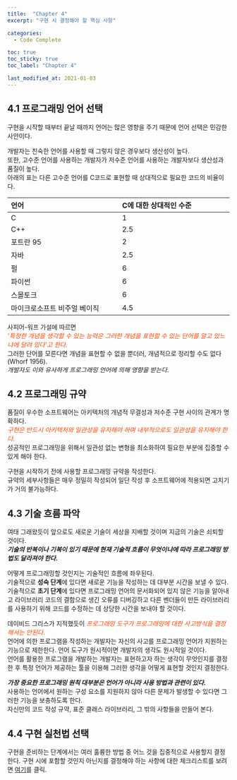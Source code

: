 ```yaml
---
title:  "Chapter 4"
excerpt: "구현 시 결정해야 할 핵심 사항"

categories:
  - Code Complete

toc: true
toc_sticky: true
toc_label: "Chapter 4"

last_modified_at: 2021-01-03
---
```


## 4.1 프로그래밍 언어 선택
구현을 시작할 때부터 끝날 때까지 언어는 많은 영향을 주기 때문에 언어 선택은 민감한 사안이다.

개발자는 친숙한 언어를 사용할 때 그렇지 않은 경우보다 생산성이 높다.<br>
또한, 고수준 언어를 사용하는 개발자가 저수준 언어를 사용하는 개발자보다 생산성과 품질이 높다.<br>
아래의 표는 다른 고수준 언어를 C코드로 표현할 때 상대적으로 필요한 코드의 비율이다.

<table>
  <thead>
    <tr>
      <th style="text-align: left" width="250">언어</th>
      <th style="text-align: left" width="250">C에 대한 상대적인 수준</th>
    </tr>
  </thead>
  <tbody>
    <tr>
      <td style="text-align: left">C</td>
      <td style="text-align: left">1</td>
    </tr>
    <tr>
      <td style="text-align: left">C++</td>
      <td style="text-align: left">2.5</td>
    </tr>
    <tr>
      <td style="text-align: left">포트란 95</td>
      <td style="text-align: left">2</td>
    </tr>
    <tr>
      <td style="text-align: left">자바</td>
      <td style="text-align: left">2.5</td>
    </tr>
    <tr>
      <td style="text-align: left">펄</td>
      <td style="text-align: left">6</td>
    </tr>
    <tr>
      <td style="text-align: left">파이썬</td>
      <td style="text-align: left">6</td>
    </tr>
    <tr>
      <td style="text-align: left">스몰토크</td>
      <td style="text-align: left">6</td>
    </tr>
    <tr>
      <td style="text-align: left">마이크로소프트 비주얼 베이직</td>
      <td style="text-align: left">4.5</td>
    </tr>
  </tbody>
</table>

사피어-워프 가설에 따르면<br>
<i style="color: #FF4500;">'특정한 개념을 생각할 수 있는 능력은 그러한 개념을 표현할 수 있는 단어를 알고 있느냐에 달려 있다'고 한다.</i><br>
그러한 단어를 모른다면 개념을 표현할 수 없을 뿐더러, 개념적으로 정리할 수도 없다(Whorf 1956).<br>
*개발자도 이와 유사하게 프로그래밍 언어에 의해 영향을 받는다.*

## 4.2 프로그래밍 규약
품질이 우수한 소프트웨어는 아키텍처의 개념적 무결성과 저수준 구현 사이의 관계가 명확하다.<br>
<i style="color: #FF4500;">구현은 반드시 아키텍처와 일관성을 유지해야 하며 내부적으로도 일관성을 유지해야 한다.</i><br>
성공적인 프로그래밍을 위해서 일관성 없는 변형을 최소화하여 필요한 부분에 집중할 수 있게 해야 한다.

구현을 시작하기 전에 사용할 프로그래밍 규약을 작성한다.<br>
규약의 세부사항들은 매우 정밀히 작성되어 일단 작성 후 소프트웨어에 적용되면 고치기가 거의 불가능하다.

## 4.3 기술 흐름 파악
여태 그래왔듯이 앞으로도 새로운 기술이 세상을 지배할 것이며 지금의 기술은 쇠퇴할 것이다.<br>
***기술의 반복이나 기복이 있기 때문에 현재 기술적 흐름이 무엇이냐에 따라 프로그래밍 방법도 달라져야 한다.***

어떻게 프로그래밍할 것인지는 기술적인 흐름에 좌우된다.<br>
기술적으로 **성숙 단계**에 있다면 새로운 기능을 작성하는 데 대부분 시간을 보낼 수 있다.<br>
기술적으로 **초기 단계**에 있다면 프로그래밍 언어의 문서화되어 있지 않은 기능을 알아내고 라이브러리 코드의 결함으로 생긴 오류를 디버깅하고 다른 벤더들이 만든 라이브러리를 사용하기 위해 코드를 수정하는 데 상당한 시간을 보내야 할 것이다.

데이비드 그리스가 지적했듯이 <i style="color: #FF4500;">프로그래밍 도구가 프로그래밍에 대한 사고방식을 결정해서는 안된다.</i><br>
언어에 의한 프로그램을 작성하는 개발자는 자신의 사고를 프로그래밍 언어가 지원하는 기능으로 제한한다. 언어 도구가 원시적이면 개발자의 생각도 원시적일 것이다.<br>
언어를 활용한 프로그램을 개발하는 개발자는 표현하고자 하는 생각이 무엇인지를 결정한 후 특정 언어가 제공하는 툴을 이용해 그러한 생각을 어떻게 표현할 것인지 결정한다.

***가장 중요한 프로그래밍 원칙 대부분은 언어가 아니라 사용 방법과 관련이 있다.***<br>
사용하는 언어에서 원하는 구성 요소를 지원하지 않아 다른 문제가 발생할 수 있다면 그러한 기능을 보충하도록 한다.<br>
자신만의 코드 작성 규약, 표준 클래스 라이브러리, 그 밖의 사항들을 만들어 본다.

## 4.4 구현 실천법 선택
구현을 준비하는 단계에서는 여러 훌륭한 방법 중 어느 것을 집중적으로 사용할지 결정한다.
구현 시에 포함할 것인지 아닌지를 결정해야 하는 사항에 대한 체크리스트를 보려면 [여기](https://Geniemo.github.io/code%20complete/Ch04/codingmethodchecklist/)를 클릭.